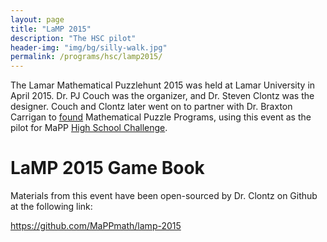 ```yaml
---
layout: page
title: "LaMP 2015"
description: "The HSC pilot"
header-img: "img/bg/silly-walk.jpg"
permalink: /programs/hsc/lamp2015/
---
```


The Lamar Mathematical Puzzlehunt 2015 was held at Lamar University
in April 2015. Dr. PJ Couch was the organizer, and Dr. Steven Clontz
was the designer. Couch and Clontz later went on to partner with
Dr. Braxton Carrigan to [found](/about/people/) Mathematical Puzzle Programs,
using this event as the pilot for MaPP [High School Challenge](/programs/hsc/).


# LaMP 2015 Game Book

Materials from this event have been open-sourced by Dr. Clontz
on Github at the following link:

<https://github.com/MaPPmath/lamp-2015>
